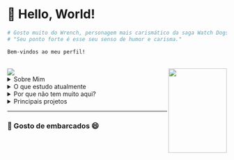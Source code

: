 # 👋 Hello, World!

```python
# Gosto muito do Wrench, personagem mais carismático da saga Watch Dogs 2
# "Seu ponto forte é esse seu senso de humor e carisma."
```

`Bem-vindos ao meu perfil!`

<br>

<div align="left">
  <img src="https://github-readme-stats.vercel.app/api?username=artumosgoc&show_icons=true&theme=dracula&include_all_commits=true&count_private=false"/>
  <img src="https://i.pinimg.com/originals/d4/c4/79/d4c479420a04d57fd9d2e049419dbace.gif" width="134" height="194" style="float: right;" align="right"/>
</div>



<details>
  <summary>Sobre Mim</summary>

- Aluno da [Codaqui](https://www.codaqui.dev/)
- Ex-aluno da Fundação [Educere](https://www.educere.org.br/home)

</details>

<details>
  <summary>O que estudo atualmente</summary>

`C#` `C++` `Python`

<img src="https://miro.medium.com/v2/resize:fit:640/format:webp/1*y0vsHN6OaVsrRJpN-xeWaA.png" width="40" height="40"/>
<img src="https://user-images.githubusercontent.com/42747200/46140125-da084900-c26d-11e8-8ea7-c45ae6306309.png" width="35" height="40"/>
<img src="https://cdn-icons-png.flaticon.com/512/5968/5968350.png" width="35" height="40"/>

</details>

<details>
  <summary>Por que não tem muito aqui?</summary>
  <br>

- Utilizo o GitHub principalmente para subir atividades escolares e trabalhos do dia a dia.

</details>

<details>
  <summary>Principais projetos</summary>
  <br>

- [Upermanently](https://github.com/ArtumosGOC/Upermanently)
- [Tutor](https://github.com/codaqui/tutor)
- [Boletim Diário Segurança](https://github.com/codaqui/boletim-diario-seguranca)
- [Sexta-Feira | Descontinuado](https://github.com/ArtumosGOC/Sexta-Feira)

</details>


---

### 🚀 Gosto de embarcados 😄


